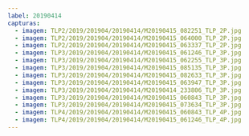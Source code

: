 ```yaml
---
label: 20190414
capturas:
  - imagem: TLP2/2019/201904/20190414/M20190415_082251_TLP_2P.jpg
  - imagem: TLP2/2019/201904/20190414/M20190415_064000_TLP_2P.jpg
  - imagem: TLP2/2019/201904/20190414/M20190415_063337_TLP_2P.jpg
  - imagem: TLP3/2019/201904/20190414/M20190415_061246_TLP_3P.jpg
  - imagem: TLP3/2019/201904/20190414/M20190415_062255_TLP_3P.jpg
  - imagem: TLP3/2019/201904/20190414/M20190415_085135_TLP_3P.jpg
  - imagem: TLP3/2019/201904/20190414/M20190415_082633_TLP_3P.jpg
  - imagem: TLP3/2019/201904/20190414/M20190415_063947_TLP_3P.jpg
  - imagem: TLP3/2019/201904/20190414/M20190414_233806_TLP_3P.jpg
  - imagem: TLP3/2019/201904/20190414/M20190415_060843_TLP_3P.jpg
  - imagem: TLP3/2019/201904/20190414/M20190415_073634_TLP_3P.jpg
  - imagem: TLP4/2019/201904/20190414/M20190415_060843_TLP_4P.jpg
  - imagem: TLP4/2019/201904/20190414/M20190415_061246_TLP_4P.jpg
---
```

